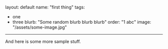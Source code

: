 layout: default
name: "first thing"
tags:
  - one
  - three
blurb: "Some random blurb blurb blurb"
order: "1 abc"
image: "/assets/some-image.jpg"
---
And here is some more sample stuff.
